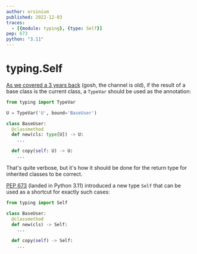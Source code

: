 ```yaml
---
author: orsinium
published: 2022-12-03
traces:
  - [{module: typing}, {type: Self}]
pep: 673
python: "3.11"
---
```


# typing.Self

[As we covered a 3 years back](https://t.me/pythonetc/451) (gosh, the channel is old), if the result of a base class is the current class, a `TypeVar` should be used as the annotation:

```python
from typing import TypeVar

U = TypeVar('U', bound='BaseUser')

class BaseUser:
  @classmethod
  def new(cls: type[U]) -> U:
    ...

  def copy(self: U) -> U:
    ...
```

That's quite verbose, but it's how it should be done for the return type for inherited classes to be correct.

[PEP 673](https://peps.python.org/pep-0673/) (landed in Python 3.11) introduced a new type `Self` that can be used as a shortcut for exactly such cases:

```python
from typing import Self

class BaseUser:
  @classmethod
  def new(cls) -> Self:
    ...

  def copy(self) -> Self:
    ...
```
